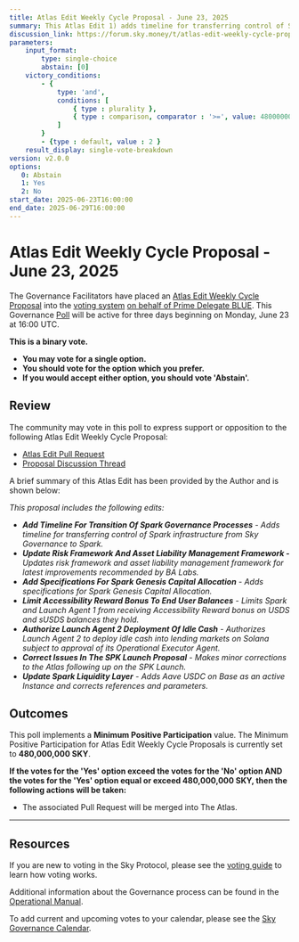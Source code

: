 ```yaml
---
title: Atlas Edit Weekly Cycle Proposal - June 23, 2025
summary: This Atlas Edit 1) adds timeline for transferring control of Spark infrastructure from Sky Governance to Spark, 2) updates risk framework and asset liability management framework for latest improvements recommended by BA Labs, 3) adds specifications for Spark Genesis Capital Allocation, 4) limits Spark and Launch Agent 1 from receiving Accessibility Reward bonus on USDS and sUSDS balances they hold, 5) authorizes Launch Agent 2 to deploy idle cash into lending markets on Solana subject to approval of its Operational Executor Agent, 6) makes minor corrections to the Atlas following up on the SPK Launch, 7) adds Aave USDC on Base as an active Instance and corrects references and parameters.
discussion_link: https://forum.sky.money/t/atlas-edit-weekly-cycle-proposal-week-of-2025-06-23/26701
parameters:
    input_format:
        type: single-choice
        abstain: [0]
    victory_conditions:
        - {
            type: 'and',
            conditions: [
                { type : plurality },
                { type : comparison, comparator : '>=', value: 480000000 }
            ]
        }
        - {type : default, value : 2 }
    result_display: single-vote-breakdown
version: v2.0.0
options:
   0: Abstain
   1: Yes
   2: No
start_date: 2025-06-23T16:00:00
end_date: 2025-06-29T16:00:00
---
```


# Atlas Edit Weekly Cycle Proposal - June 23, 2025

The Governance Facilitators have placed an [Atlas Edit Weekly Cycle Proposal](https://sky-atlas.powerhouse.io/#A.1.9.2_Atlas_Edit_Weekly_Cycle-4a8ad9ad-5c5d-4994-9b46-f04c0e61ce59|0db30308) into the [voting system](https://vote.sky.money/polling) [on behalf of Prime Delegate BLUE](http://forum.sky.money/t/atlas-edit-weekly-cycle-proposal-week-of-2025-06-23/26701/2). This Governance [Poll](https://sky-atlas.powerhouse.io/#A.1.9.2_Atlas_Edit_Weekly_Cycle-4a8ad9ad-5c5d-4994-9b46-f04c0e61ce59%7C0db30308) will be active for three days beginning on Monday, June 23 at 16:00 UTC.

**This is a binary vote.**

- **You may vote for a single option.**
- **You should vote for the option which you prefer.**
- **If you would accept either option, you should vote 'Abstain'.**

## Review

The community may vote in this poll to express support or opposition to the following Atlas Edit Weekly Cycle Proposal:

- [Atlas Edit Pull Request](https://github.com/sky-ecosystem/next-gen-atlas/pull/18)
- [Proposal Discussion Thread](https://forum.sky.money/t/atlas-edit-weekly-cycle-proposal-week-of-2025-06-23/26701)

A brief summary of this Atlas Edit has been provided by the Author and is shown below:

_This proposal includes the following edits:_

- _**Add Timeline For Transition Of Spark Governance Processes** - Adds timeline for transferring control of Spark infrastructure from Sky Governance to Spark._
- _**Update Risk Framework And Asset Liability Management Framework -** Updates risk framework and asset liability management framework for latest improvements recommended by BA Labs._
- _**Add Specifications For Spark Genesis Capital Allocation** - Adds specifications for Spark Genesis Capital Allocation._
- _**Limit Accessibility Reward Bonus To End User Balances** - Limits Spark and Launch Agent 1 from receiving Accessibility Reward bonus on USDS and sUSDS balances they hold._
- _**Authorize Launch Agent 2 Deployment Of Idle Cash** - Authorizes Launch Agent 2 to deploy idle cash into lending markets on Solana subject to approval of its Operational Executor Agent._
- _**Correct Issues In The SPK Launch Proposal** - Makes minor corrections to the Atlas following up on the SPK Launch._
- _**Update Spark Liquidity Layer** - Adds Aave USDC on Base as an active Instance and corrects references and parameters._

## Outcomes

This poll implements a **Minimum Positive Participation** value. The Minimum Positive Participation for Atlas Edit Weekly Cycle Proposals is currently set to **480,000,000 SKY**.

**If the votes for the 'Yes' option exceed the votes for the 'No' option AND the votes for the 'Yes' option equal or exceed 480,000,000 SKY, then the following actions will be taken:**

- The associated Pull Request will be merged into The Atlas.

---

## Resources

If you are new to voting in the Sky Protocol, please see the [voting guide](https://manual.makerdao.com/governance/voting-in-makerdao/on-chain-governance) to learn how voting works.

Additional information about the Governance process can be found in the [Operational Manual](https://manual.makerdao.com).

To add current and upcoming votes to your calendar, please see the [Sky Governance Calendar](https://manual.makerdao.com/makerdao/calendars/governance-calendar).
